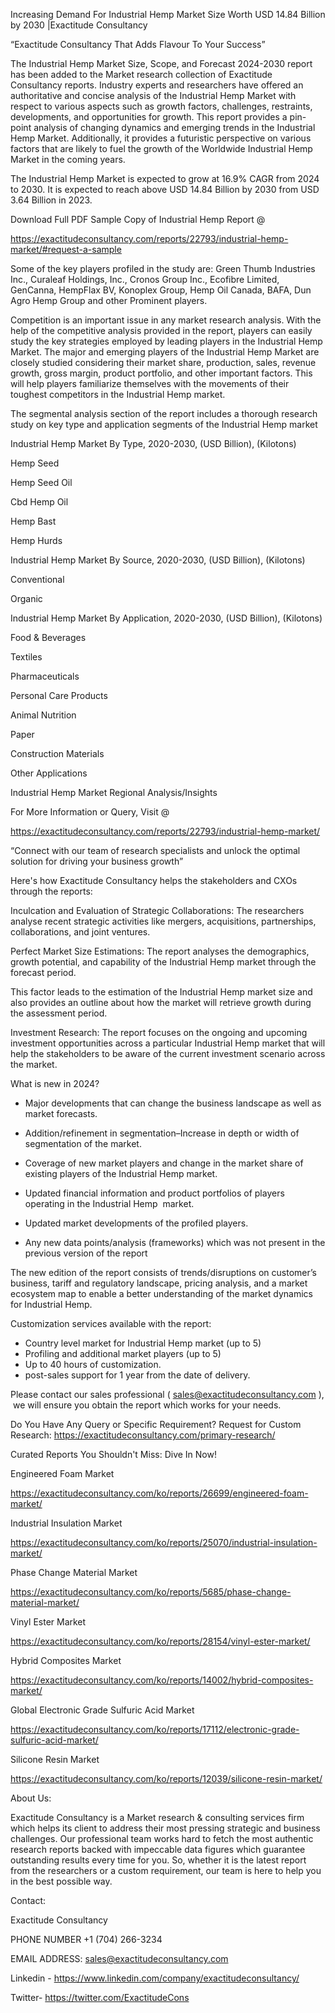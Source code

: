 Increasing Demand For Industrial Hemp Market Size Worth USD 14.84 Billion by 2030 |Exactitude Consultancy

“Exactitude Consultancy That Adds Flavour To Your Success”

The Industrial Hemp Market Size, Scope, and Forecast 2024-2030 report has been added to the Market research collection of Exactitude Consultancy reports. Industry experts and researchers have offered an authoritative and concise analysis of the Industrial Hemp Market with respect to various aspects such as growth factors, challenges, restraints, developments, and opportunities for growth. This report provides a pin-point analysis of changing dynamics and emerging trends in the Industrial Hemp Market. Additionally, it provides a futuristic perspective on various factors that are likely to fuel the growth of the Worldwide Industrial Hemp Market in the coming years.

The Industrial Hemp Market is expected to grow at 16.9% CAGR from 2024 to 2030. It is expected to reach above USD 14.84 Billion by 2030 from USD 3.64 Billion in 2023.

Download Full PDF Sample Copy of Industrial Hemp Report @

https://exactitudeconsultancy.com/reports/22793/industrial-hemp-market/#request-a-sample

Some of the key players profiled in the study are: Green Thumb Industries Inc., Curaleaf Holdings, Inc., Cronos Group Inc., Ecofibre Limited, GenCanna, HempFlax BV, Konoplex Group, Hemp Oil Canada, BAFA, Dun Agro Hemp Group and other Prominent players.

Competition is an important issue in any market research analysis. With the help of the competitive analysis provided in the report, players can easily study the key strategies employed by leading players in the Industrial Hemp Market. The major and emerging players of the Industrial Hemp Market are closely studied considering their market share, production, sales, revenue growth, gross margin, product portfolio, and other important factors. This will help players familiarize themselves with the movements of their toughest competitors in the Industrial Hemp market.

The segmental analysis section of the report includes a thorough research study on key type and application segments of the Industrial Hemp market

Industrial Hemp Market By Type, 2020-2030, (USD Billion), (Kilotons)

Hemp Seed

Hemp Seed Oil

Cbd Hemp Oil

Hemp Bast

Hemp Hurds

Industrial Hemp Market By Source, 2020-2030, (USD Billion), (Kilotons)

Conventional

Organic

Industrial Hemp Market By Application, 2020-2030, (USD Billion), (Kilotons)

Food & Beverages

Textiles

Pharmaceuticals

Personal Care Products

Animal Nutrition

Paper

Construction Materials

Other Applications

Industrial Hemp Market Regional Analysis/Insights

For More Information or Query, Visit @

https://exactitudeconsultancy.com/reports/22793/industrial-hemp-market/

“Connect with our team of research specialists and unlock the optimal solution for driving your business growth”

Here's how Exactitude Consultancy helps the stakeholders and CXOs through the reports:

Inculcation and Evaluation of Strategic Collaborations: The researchers analyse recent strategic activities like mergers, acquisitions, partnerships, collaborations, and joint ventures.

Perfect Market Size Estimations: The report analyses the demographics, growth potential, and capability of the Industrial Hemp market through the forecast period.

This factor leads to the estimation of the Industrial Hemp market size and also provides an outline about how the market will retrieve growth during the assessment period.

Investment Research: The report focuses on the ongoing and upcoming investment opportunities across a particular Industrial Hemp market that will help the stakeholders to be aware of the current investment scenario across the market.

What is new in 2024?

- Major developments that can change the business landscape as well as market forecasts.

- Addition/refinement in segmentation–Increase in depth or width of segmentation of the market.

- Coverage of new market players and change in the market share of existing players of the Industrial Hemp market.

- Updated financial information and product portfolios of players operating in the Industrial Hemp  market.

- Updated market developments of the profiled players.

- Any new data points/analysis (frameworks) which was not present in the previous version of the report

The new edition of the report consists of trends/disruptions on customer’s business, tariff and regulatory landscape, pricing analysis, and a market ecosystem map to enable a better understanding of the market dynamics for Industrial Hemp.

Customization services available with the report:

- Country level market for Industrial Hemp market (up to 5)
- Profiling and additional market players (up to 5)
- Up to 40 hours of customization.
- post-sales support for 1 year from the date of delivery.

Please contact our sales professional ( sales@exactitudeconsultancy.com ),  we will ensure you obtain the report which works for your needs.

Do You Have Any Query or Specific Requirement? Request for Custom Research: https://exactitudeconsultancy.com/primary-research/

Curated Reports You Shouldn't Miss: Dive In Now!

Engineered Foam Market

https://exactitudeconsultancy.com/ko/reports/26699/engineered-foam-market/

Industrial Insulation Market

https://exactitudeconsultancy.com/ko/reports/25070/industrial-insulation-market/

Phase Change Material Market

https://exactitudeconsultancy.com/ko/reports/5685/phase-change-material-market/

Vinyl Ester Market

https://exactitudeconsultancy.com/ko/reports/28154/vinyl-ester-market/

Hybrid Composites Market

https://exactitudeconsultancy.com/ko/reports/14002/hybrid-composites-market/

Global Electronic Grade Sulfuric Acid Market

https://exactitudeconsultancy.com/ko/reports/17112/electronic-grade-sulfuric-acid-market/

Silicone Resin Market

https://exactitudeconsultancy.com/ko/reports/12039/silicone-resin-market/

About Us:

Exactitude Consultancy is a Market research & consulting services firm which helps its client to address their most pressing strategic and business challenges. Our professional team works hard to fetch the most authentic research reports backed with impeccable data figures which guarantee outstanding results every time for you. So, whether it is the latest report from the researchers or a custom requirement, our team is here to help you in the best possible way.

Contact:

Exactitude Consultancy

PHONE NUMBER +1 (704) 266-3234

EMAIL ADDRESS: sales@exactitudeconsultancy.com

Linkedin - https://www.linkedin.com/company/exactitudeconsultancy/

Twitter- https://twitter.com/ExactitudeCons


